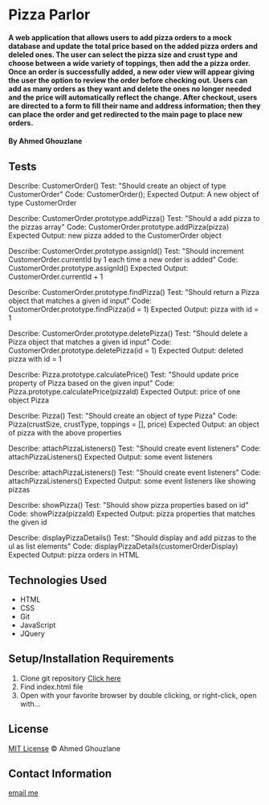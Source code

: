 # Pizza Parlor

#### A web application that allows users to add pizza orders to a mock database and update the total price based on the added pizza orders and deleled ones. The user can select the pizza size and crust type and choose between a wide variety of toppings, then add the a pizza order. Once an order is successfully added, a new oder view will appear giving the user the option to review the order before checking out. Users can add as many orders as they want and delete the ones no longer needed and the price will automatically reflect the change. After checkout, users are directed to a form to fill their name and address information; then they can place the order and get redirected to the main page to place new orders.

#### By Ahmed Ghouzlane

## Tests

Describe: CustomerOrder()
Test: "Should create an object of type CustomerOrder"
Code: CustomerOrder();
Expected Output: A new object of type CustomerOrder

Describe: CustomerOrder.prototype.addPizza()
Test: "Should a add pizza to the pizzas array"
Code: CustomerOrder.prototype.addPizza(pizza)
Expected Output: new pizza added to the CustomerOrder object

Describe: CustomerOrder.prototype.assignId()
Test: "Should increment CustomerOrder.currentId by 1 each time a new order is added"
Code: CustomerOrder.prototype.assignId()
Expected Output: CustomerOrder.currentId + 1

Describe: CustomerOrder.prototype.findPizza()
Test: "Should return a Pizza object that matches a given id input"
Code: CustomerOrder.prototype.findPizza(id = 1)
Expected Output: pizza with id = 1

Describe: CustomerOrder.prototype.deletePizza()
Test: "Should delete a Pizza object that matches a given id input"
Code: CustomerOrder.prototype.deletePizza(id = 1)
Expected Output: deleted pizza with id = 1

Describe: Pizza.prototype.calculatePrice()
Test: "Should update price property of Pizza based on the given input"
Code: Pizza.prototype.calculatePrice(pizzaId)
Expected Output: price of one object Pizza

Describe: Pizza()
Test: "Should create an object of type Pizza"
Code: Pizza(crustSize, crustType, toppings = [], price)
Expected Output: an object of pizza with the above properties

Describe: attachPizzaListeners()
Test: "Should create event listeners"
Code: attachPizzaListeners()
Expected Output: some event listeners

Describe: attachPizzaListeners()
Test: "Should create event listeners"
Code: attachPizzaListeners()
Expected Output: some event listeners like showing pizzas

Describe: showPizza()
Test: "Should show pizza properties based on id"
Code: showPizza(pizzaId)
Expected Output: pizza properties that matches the given id

Describe: displayPizzaDetails()
Test: "Should display and add pizzas to the ul as list elements"
Code: displayPizzaDetails(customerOrderDisplay)
Expected Output: pizza orders in HTML

## Technologies Used

* HTML
* CSS
* Git
* JavaScript
* JQuery

## Setup/Installation Requirements

1. Clone git repository [Click here](https://github.com/aGhouzlane/my-resort-website.git)
2. Find index.html file
3. Open with your favorite browser by double clicking, or right-click, open with...

## License

[MIT License](https://opensource.org/licenses/MIT)
&copy; Ahmed Ghouzlane

## Contact Information

[email me](mailto:ahmedghouzlane@gmail.com)